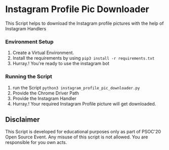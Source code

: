 # Instagram Profile Pic Downloader

This Script helps to download the Instagram profile pictures with the help of Instagram Handlers

### Environment Setup

1. Create a Virtual Environment.
2. Install the requirements by using `pip3 install -r requirements.txt`
3. Hurray.! You're ready to use the instagram bot

### Running the Script

1. run the Script `python3 instagram_profile_pic_downloader.py`
2. Provide the Chrome Driver Path
3. Provide the Instagram Handler
4. Hurray.! Your required Instagram Profile picture will get downloaded.

## Disclaimer

This Script is developed for educational purposes only as part of PSOC'20 Open Source Event. Any misuse of this script is not allowed. You are responsible for you own acts.

